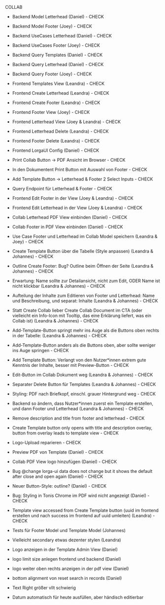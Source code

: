 COLLAB

-   Backend Model Letterhead (Daniel) - CHECK
-   Backend Model Footer (Joey) - CHECK
-   Backend UseCases Letterhead (Daniel) - CHECK
-   Backend UseCases Footer (Joey) - CHECK
-   Backend Query Templates (Daniel) - CHECK
-   Backend Query Letterhead (Daniel) - CHECK
-   Backend Query Footer (Joey) - CHECK
-   Frontend Templates View (Leandra) - CHECK
-   Frontend Create Letterhead (Leandra) - CHECK
-   Frontend Create Footer (Leandra) - CHECK
-   Frontend Footer View (Joey) - CHECK
-   Frontend Letterhead View (Joey & Leandra) - CHECK
-   Frontend Letterhead Delete (Leandra) - CHECK
-   Frontend Footer Delete (Leandra) - CHECK
-   Frontend LorgaUI Config (Daniel) - CHECK
-   Print Collab Button -> PDF Ansicht im Browser - CHECK
-   In den Dokumentent Print Button mit Auswahl von Footer - CHECK
-   Add Template Button -> Letterhead & Footer 2 Select Inputs - CHECK
-   Query Endpoint für Letterhead & Footer - CHECK
-   Frontend Edit Footer in der View (Joey & Leandra) - CHECK
-   Frontend Edit Letterhead in der View (Joey & Leandra) - CHECK
-   Collab Letterhead PDF View einbinden (Daniel) - CHECK
-   Collab Footer in PDF View einbinden (Daniel) - CHECK
-   Use Case Footer und Letterhead im Collab Model speichern (Leandra & Joey) - CHECK
-   Create Template Button über die Tabelle (Style anpassen) (Leandra & Johannes) - CHECK
-   Outline Create Footer: Bug? Outline beim Öffnen der Seite (Leandra & Johannes) - CHECK
-   Erwartung: Name sollte zur Detailansicht, nicht zum Edit, ODER Name ist nicht klickbar (Leandra & Johannes) - CHECK
-   Aufteilung der Inhalte zum Editieren von Footer und Letterhead: Name und Beschreibung, und separat: Inhalte (Leandra & Johannes) - CHECK
-   Statt Create Collab lieber Create Collab Document im CTA (oder vielleicht ein Info-Icon mit Tooltip, das eine Erklärung liefert, was ein Collab ist) (Leandra & Johannes) - CHECK
-   Add-Template-Button springt mehr ins Auge als die Buttons oben rechts in der Tabelle: (Leandra & Johannes) - CHECK
-   Add-Template-Button anders als die Buttons oben, aber sollte weniger ins Auge springen - CHECK
-   Add Template Button: Verlangt von den Nutzer\*innen extrem gute Kenntnis der Inhalte, besser mit Preview-Button - CHECK
-   Edit-Button im Collab Dokument weg (Leandra & Johannes) - CHECK
-   Separater Delete Button für Templates (Leandra & Johannes) - CHECK
-   Styling: PDF nach Briefkopf, einschl. grauer Hintergrund weg - CHECK
-   Backend so ändern, dass Nutzer\*innen zuerst ein Template erstellen, und dann Footer und Letterhead (Leandra & Johannes) - CHECK
-   Remove description and title from footer and letterhead - CHECK
-   Create Template button only opens with title and description overlay, button from overlay leads to template view - CHECK
-   Logo-Upload reparieren - CHECK
-   Preview PDF von Template (Daniel) - CHECK
-   Collab PDF View logo hinzufügen (Daniel) - CHECK
-   Bug @change lorga-ui data does not change but it shows the default after close and open again (Daniel) - CHECK
-   Neuer Button-Style: outline? (Daniel) - CHECK
-   Bug: Styling in Tonis Chrome im PDF wird nicht angezeigt (Daniel) - CHECK
- Template view accessed from Create Template button (uuid im frontend erstellen und nach success im frontend auf uuid umleiten) (Leandra) - CHECK

- Tests für Footer Model und Template Model (Johannes)
- Vielleicht secondary etwas dezenter stylen (Leandra)
- Logo anzeigen in der Template Admin View (Daniel)
- logo limit size anlegen frontend und backend (Daniel)
- logo weiter oben rechts anzeigen in der pdf view (Daniel)
- bottom alignment von reset search in records (Daniel)

- Text Right größer vllt schwierig
- Datum automatisch für heute ausfüllen, aber händisch editierbar
